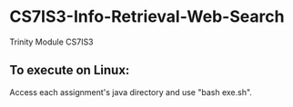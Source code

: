 # CS7IS3-Info-Retrieval-Web-Search
Trinity Module CS7IS3

## To execute on Linux:
Access each assignment's java directory and use "bash exe.sh".
